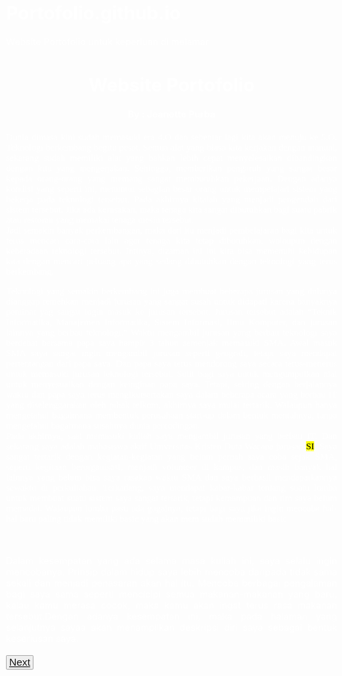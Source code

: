 # Portofolio.github.io
Website Portofolio untuk keperluan di melamar
<!DOCTYPE html>
<html>
<head>
	<title>Jean Purba</title>
</head>
<style>
	body{
		background-image: url('Theme-1.jpg');
		color: white;
		font-size: 18pt;
		text-align: justify;
		padding: 20px;
	}
</style>
<body>

<h1 style="text-align: center;">Website Portofolio</h1>	
<h4 style="text-align: center;">By : Jeanette Purba</h4>


<p style="font-family: Rockwell">Dunia dimasa kini sudah memasuki era 4.O dan sebentar lagi kita akan menuju ke 5.O. Teknologi berkembang begitu pesat. Semua alat yang biasa kita kerjakan dengan manual, sekarang sudah memiliki alat yang bahkan lebih cepat menyelesaikan dibandingkan dengan kita yang mengerjakan. Sehingga, memberikan pengaruh yang sangat besar kepada orang-orang yang memang sangat membutuhkan pekerjaan. Dengan adanya kondisi yang seperti ini, menuntut sebagian besar orang untuk mempelajari sistem yang bekerja pada teknologi tersebut. Pada akhirnya kitalah yang menjadi pengendali dari sistem tersebut. Jika ada kerusakan, maka tenaga kita sangat dibutuhkan bagi suatu pabrik atau restoran yang memakai tenaga mesin tersebut.  <br>Jadi semakin banyak perkembangan, maka dari itu menjadi pembelajaran bagi kita untuk terus mencari cara-cara lain agar tenaga  kita tetap dibutuhkan, walaupun dengan keberadaan teknologi tersebut. Intinya, dizaman ini ini kita bisa memenuhi kehidupan kita dengan mencari peluang apa yang sedang dibutuhkan dengan teknologi yang terus berkembang.</p>

<p style="font-family: Comic Sans MS">Teknologi yang semakin berkembang ini juga membuat beberapa jurusan yang dulunya dianggap remehkan menjadi jurusan yang sangat susah untuk didapati karena banyaknya peminat yag sangat ingin masuk ke jurusan tersebut. Jurusan tersebut adalah <q>Teknik Informatika, Manajemen Informatika, Sistem Informasi, Ilmu Komputer, dan jurusan lainnya yang berbau teknologi.</q> Waktu mengambil jurusan yang berbau teknologi saya berdebat bersama papa saya hampir 3 tahun semenjak memasuki SMA. Awal masuk SMA  saya sangat ingin mengambil jurusan seperti geografi, tetapi saya mendapat pertentangan dari papa saya. Dan papa saya terus mendorong saya secara terus-menerus untuk memasuki jurusan teknologi tersebut. Sulit bagi saya untuk mengumpulkan niat untuk menyesuaikan dengan keinginan papa saya. Tetapi, seiring dengan berjalannya waktu dan papa saya terus mengikutsertakan saya dalam beberapa acara yang berbau IT yang diselenggarakan oleh pihak telkom, akhirnya saya mulai tertarik. Walaupun hanya mengetahui bagaimana membentuk perusahaan start-up dalam bentuk mentahnya, tanpa mengetahui bagaimana susahnya dunia percodingan. <br>Pada akhirnya, saat memasuki kuliah saya mengambil jurusan yang berbau IT.​ Dan sekarang saya adalah mahasiswa aktif Universitas Kristen Duta Wacana jurusan <abbr title="Sistem Informasi"><mark>SI</mark></abbr>. Saya sangat tertarik dengan kegiatan-kegiatan yang belum pernah saya coba sejak SMA, seperti kegitaan berorganisasi, menjadi volunteer di kampus, dan masih banyak hal lainnya yang belum bisa saya rasakan  waktu SMA dan saya berhasil mendapatkannya sewaktu di perkuliahan. Terkadang, saya mendapat kabar-kabar tentang suatu lomba untuk membuat suatu sistem saya sangat tertarik, tetapi kemampuan dan tim saya belum memadai. Walaupun lomba pasti ada gagalnya, tetapi bagi saya jika ingin mencoba hal-hal baru paling tidak memiliki basic yang akan mem sudah memmiliki basic 

<br><br>Dalam kesempatan yang ada selama masa kuliah ini, saya selalu ingin mencobanya. Prinsip dalam hidup saya lebih mencoba daripada tidak sama sekali dan menjadi penasaran akan hal itu. Mencoba berbagai pengalaman bagi saya sama seperti mencicipi semua makanan-makanan yang baru, kalau kamu merasa cocok, maka kamu akan ingat terus rasa makanan tersebut.Dengan adanya kesempatan ini, maka pada halaman yang selanjutnya sayaa akan menampilkan deskripsi diri saya sebagai bentuk keseriusan saya.
<br><br>
<button style="font-size: 20pt"><a href="file:///C:/xampp/htdocs/HTML/Portofolio%202.html">Next</a></button>

</body>
</html>
